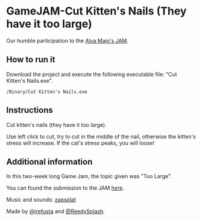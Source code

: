 # GameJAM-Cut Kitten's Nails (They have it too large)

Our humble participation to the [Alva Majo's JAM](https://itch.io/jam/tu-juego-a-juicio-jam-2021).

## How to run it

Download the project and execute the following executable file: "Cut Kitten's Nails.exe".

```
/Binary/Cut Kitten's Nails.exe
```
## Instructions
Cut kitten's nails (they have it too large). 

Use left click to cut, try to cut in the middle of the nail, otherwise the kitten's stress will increase. If the cat's stress peaks, you will loose!

## Additional information

In this two-week long Game Jam, the topic given was "Too Large".

You can found the submission to the JAM [here](https://itch.io/jam/tu-juego-a-juicio-jam-2021/rate/1182508).

Music and sounds: [zapsplat](https://www.zapsplat.com)

Made by [@jrefusta](https://github.com/jrefusta) and [@ReedySplash](https://github.com/ReedySplash).
